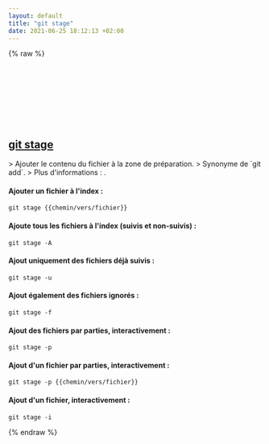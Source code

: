 ```yaml
---
layout: default
title: "git stage"
date: 2021-06-25 18:12:13 +02:00
---
```

{% raw %}
<h2 id="git-stage">
  <a href="/fr/common/git-stage.html">git stage</a> <a href="#git-stage"><svg class="icon">
    <use href="/assets/images/unicode_sprite.svg#link" />
  </svg></a>
</h2>
> Ajouter le contenu du fichier à la zone de préparation.
> Synonyme de `git add`.
> Plus d'informations : <https://git-scm.com/docs/git-stage>.

#### Ajouter un fichier à l'index :
```shell
git stage {{chemin/vers/fichier}}
```
#### Ajoute tous les fichiers à l'index (suivis et non-suivis) :
```shell
git stage -A
```
#### Ajout uniquement des fichiers déjà suivis :
```shell
git stage -u
```
#### Ajout également des fichiers ignorés :
```shell
git stage -f
```
#### Ajout des fichiers par parties, interactivement :
```shell
git stage -p
```
#### Ajout d'un fichier par parties, interactivement :
```shell
git stage -p {{chemin/vers/fichier}}
```
#### Ajout d'un fichier, interactivement :
```shell
git stage -i
```
{% endraw %}